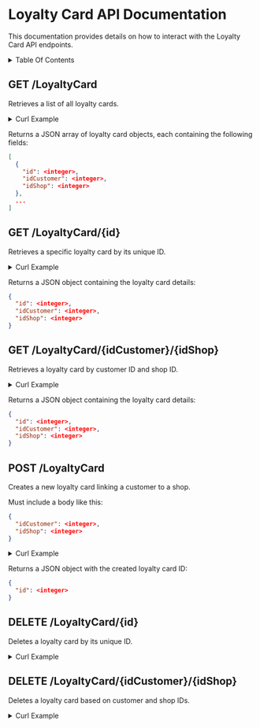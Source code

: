 # Loyalty Card API Documentation <!-- omit in toc -->

This documentation provides details on how to interact with the Loyalty Card API endpoints.

<details>
<summary>Table Of Contents</summary>

- [GET /LoyaltyCard](#get-loyaltycard)
- [GET /LoyaltyCard/{id}](#get-loyaltycardid)
- [GET /LoyaltyCard/{idCustomer}/{idShop}](#get-loyaltycardidcustomeridshop)
- [POST /LoyaltyCard](#post-loyaltycard)
- [DELETE /LoyaltyCard/{id}](#delete-loyaltycardid)
- [DELETE /LoyaltyCard/{idCustomer}/{idShop}](#delete-loyaltycardidcustomeridshop)

</details>

## GET /LoyaltyCard

Retrieves a list of all loyalty cards.

<details>
<summary>Curl Example</summary>

```bash
curl -X 'GET' \
  'http://ec2-44-222-220-109.compute-1.amazonaws.com:8080/Loyaltycard' \
  -H 'accept: application/json'
```

> In this example, the EC2 instance is accessed via its public DNS name `ec2-44-222-220-109.compute-1.amazonaws.com` on port `8080`. Replace the public DNS with your actual instance address if different.

</details>

Returns a JSON array of loyalty card objects, each containing the following fields:

```json
[
  {
    "id": <integer>,
    "idCustomer": <integer>,
    "idShop": <integer>
  },
  ...
]
```

## GET /LoyaltyCard/{id}

Retrieves a specific loyalty card by its unique ID.

<details>
<summary>Curl Example</summary>

```bash
curl -X 'GET' \
  'http://ec2-44-222-220-109.compute-1.amazonaws.com:8080/Loyaltycard/{id}' \
  -H 'accept: application/json'
```

> In this example, the EC2 instance is accessed via its public DNS name `ec2-44-222-220-109.compute-1.amazonaws.com` on port `8080`. Replace the public DNS with your actual instance address if different.

</details>

Returns a JSON object containing the loyalty card details:

```json
{
  "id": <integer>,
  "idCustomer": <integer>,
  "idShop": <integer>
}
```

## GET /LoyaltyCard/{idCustomer}/{idShop}

Retrieves a loyalty card by customer ID and shop ID.

<details>
<summary>Curl Example</summary>

```bash
curl -X 'GET' \
  'http://ec2-44-222-220-109.compute-1.amazonaws.com:8080/Loyaltycard/{idCustomer}/{idShop}' \
  -H 'accept: application/json'
```

> In this example, the EC2 instance is accessed via its public DNS name `ec2-44-222-220-109.compute-1.amazonaws.com` on port `8080`. Replace the public DNS with your actual instance address if different.

</details>

Returns a JSON object containing the loyalty card details:

```json
{
  "id": <integer>,
  "idCustomer": <integer>,
  "idShop": <integer>
}
```

## POST /LoyaltyCard

Creates a new loyalty card linking a customer to a shop.

Must include a body like this:

```json
{
  "idCustomer": <integer>,
  "idShop": <integer>
}
```

<details>
<summary>Curl Example</summary>

```bash
curl -X 'POST' \
  'http://ec2-44-222-220-109.compute-1.amazonaws.com:8080/Loyaltycard' \
  -H 'accept: application/json' \
  -H 'Content-Type: application/json' \
  -d '{
    "idCustomer": 1,
    "idShop": 1
}'
```

> In this example, the EC2 instance is accessed via its public DNS name `ec2-44-222-220-109.compute-1.amazonaws.com` on port `8080`. Replace the public DNS with your actual instance address if different.

</details>

Returns a JSON object with the created loyalty card ID:

```json
{
  "id": <integer>
}
```

## DELETE /LoyaltyCard/{id}

Deletes a loyalty card by its unique ID.

<details>
<summary>Curl Example</summary>

```bash
curl -X 'DELETE' \
  'http://ec2-44-222-220-109.compute-1.amazonaws.com:8080/Loyaltycard/{id}' \
  -H 'accept: application/json'
```

> In this example, the EC2 instance is accessed via its public DNS name `ec2-44-222-220-109.compute-1.amazonaws.com` on port `8080`. Replace the public DNS with your actual instance address if different.

</details>

## DELETE /LoyaltyCard/{idCustomer}/{idShop}

Deletes a loyalty card based on customer and shop IDs.

<details>
<summary>Curl Example</summary>

```bash
curl -X 'DELETE' \
  'http://ec2-44-222-220-109.compute-1.amazonaws.com:8080/Loyaltycard/{idCustomer}/{idShop}' \
  -H 'accept: application/json'
```

> In this example, the EC2 instance is accessed via its public DNS name `ec2-44-222-220-109.compute-1.amazonaws.com` on port `8080`. Replace the public DNS with your actual instance address if different.

</details>

